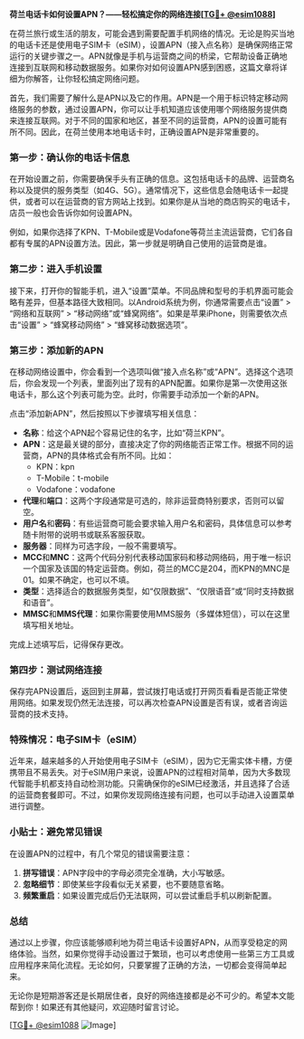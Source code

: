 **荷兰电话卡如何设置APN？——轻松搞定你的网络连接[[TG💪+ @esim1088](https://t.me/s/esim1088)]**

在荷兰旅行或生活的朋友，可能会遇到需要配置手机网络的情况。无论是购买当地的电话卡还是使用电子SIM卡（eSIM），设置APN（接入点名称）是确保网络正常运行的关键步骤之一。APN就像是手机与运营商之间的桥梁，它帮助设备正确地连接到互联网和移动数据服务。如果你对如何设置APN感到困惑，这篇文章将详细为你解答，让你轻松搞定网络问题。

首先，我们需要了解什么是APN以及它的作用。APN是一个用于标识特定移动网络服务的参数，通过设置APN，你可以让手机知道应该使用哪个网络服务提供商来连接互联网。对于不同的国家和地区，甚至不同的运营商，APN的设置可能有所不同。因此，在荷兰使用本地电话卡时，正确设置APN是非常重要的。

### **第一步：确认你的电话卡信息**
在开始设置之前，你需要确保手头有正确的信息。这包括电话卡的品牌、运营商名称以及提供的服务类型（如4G、5G）。通常情况下，这些信息会随电话卡一起提供，或者可以在运营商的官方网站上找到。如果你是从当地的商店购买的电话卡，店员一般也会告诉你如何设置APN。

例如，如果你选择了KPN、T-Mobile或是Vodafone等荷兰主流运营商，它们各自都有专属的APN设置方法。因此，第一步就是明确自己使用的运营商是谁。

### **第二步：进入手机设置**
接下来，打开你的智能手机，进入“设置”菜单。不同品牌和型号的手机界面可能会略有差异，但基本路径大致相同。以Android系统为例，你通常需要点击“设置” > “网络和互联网” > “移动网络”或“蜂窝网络”。如果是苹果iPhone，则需要依次点击“设置” > “蜂窝移动网络” > “蜂窝移动数据选项”。

### **第三步：添加新的APN**
在移动网络设置中，你会看到一个选项叫做“接入点名称”或“APN”。选择这个选项后，你会发现一个列表，里面列出了现有的APN配置。如果你是第一次使用这张电话卡，那么这个列表可能为空。此时，你需要手动添加一个新的APN。

点击“添加新APN”，然后按照以下步骤填写相关信息：

- **名称**：给这个APN起个容易记住的名字，比如“荷兰KPN”。
- **APN**：这是最关键的部分，直接决定了你的网络能否正常工作。根据不同的运营商，APN的具体格式会有所不同。比如：
  - KPN：kpn
  - T-Mobile：t-mobile
  - Vodafone：vodafone
- **代理**和**端口**：这两个字段通常是可选的，除非运营商特别要求，否则可以留空。
- **用户名**和**密码**：有些运营商可能会要求输入用户名和密码，具体信息可以参考随卡附带的说明书或联系客服获取。
- **服务器**：同样为可选字段，一般不需要填写。
- **MCC**和**MNC**：这两个代码分别代表移动国家码和移动网络码，用于唯一标识一个国家及该国的特定运营商。例如，荷兰的MCC是204，而KPN的MNC是01。如果不确定，也可以不填。
- **类型**：选择适合的数据服务类型，如“仅限数据”、“仅限语音”或“同时支持数据和语音”。
- **MMSC**和**MMS代理**：如果你需要使用MMS服务（多媒体短信），可以在这里填写相关地址。

完成上述填写后，记得保存更改。

### **第四步：测试网络连接**
保存完APN设置后，返回到主屏幕，尝试拨打电话或打开网页看看是否能正常使用网络。如果发现仍然无法连接，可以再次检查APN设置是否有误，或者咨询运营商的技术支持。

### **特殊情况：电子SIM卡（eSIM）**
近年来，越来越多的人开始使用电子SIM卡（eSIM），因为它无需实体卡槽，方便携带且不易丢失。对于eSIM用户来说，设置APN的过程相对简单，因为大多数现代智能手机都支持自动检测功能。只需确保你的eSIM已经激活，并且选择了合适的运营商套餐即可。不过，如果你发现网络连接有问题，也可以手动进入设置菜单进行调整。

### **小贴士：避免常见错误**
在设置APN的过程中，有几个常见的错误需要注意：
1. **拼写错误**：APN字段中的字母必须完全准确，大小写敏感。
2. **忽略细节**：即使某些字段看似无关紧要，也不要随意省略。
3. **频繁重启**：如果设置完成后仍无法联网，可以尝试重启手机以刷新配置。

### **总结**
通过以上步骤，你应该能够顺利地为荷兰电话卡设置好APN，从而享受稳定的网络体验。当然，如果你觉得手动设置过于繁琐，也可以考虑使用一些第三方工具或应用程序来简化流程。无论如何，只要掌握了正确的方法，一切都会变得简单起来。

无论你是短期游客还是长期居住者，良好的网络连接都是必不可少的。希望本文能帮到你！如果还有其他疑问，欢迎随时留言讨论。

[[TG💪+ @esim1088](https://t.me/s/esim1088) ![Image](https://i.postimg.cc/4NQfJmqS/Snipaste-2025-05-13-00-14-12.png)]